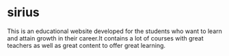 # sirius
This is an educational website developed  for the students who want to learn and attain growth in their career.It contains a lot of courses with great teachers as well as great content to offer great learning.
